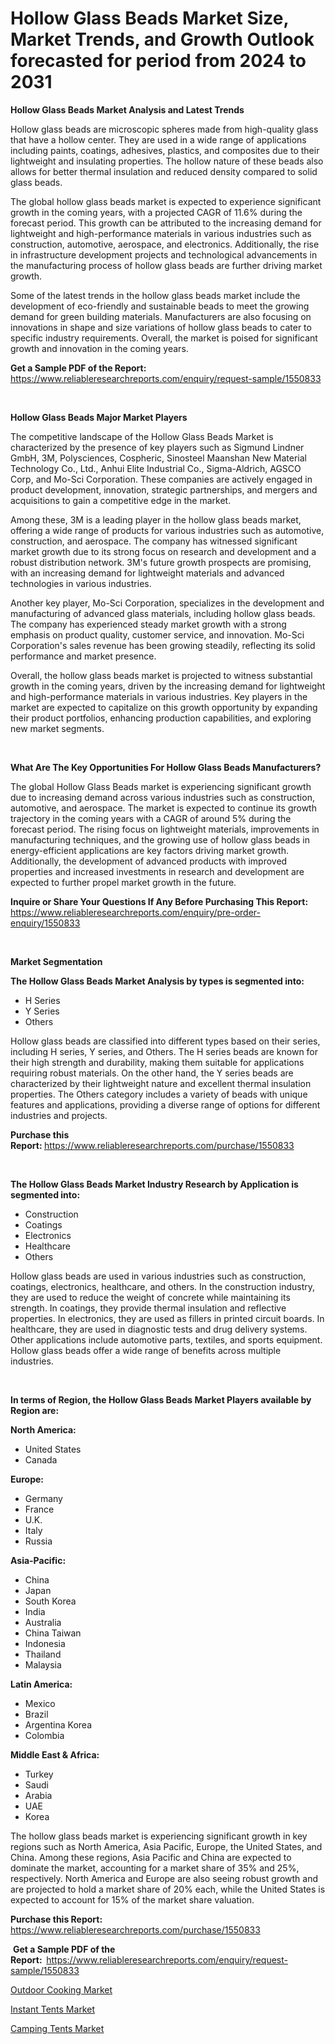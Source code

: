 <p><h1>Hollow Glass Beads Market Size, Market Trends, and Growth Outlook forecasted for period from 2024 to 2031</h1></p><p><strong>Hollow Glass Beads Market Analysis and Latest Trends</strong></p>
<p><p>Hollow glass beads are microscopic spheres made from high-quality glass that have a hollow center. They are used in a wide range of applications including paints, coatings, adhesives, plastics, and composites due to their lightweight and insulating properties. The hollow nature of these beads also allows for better thermal insulation and reduced density compared to solid glass beads.</p><p>The global hollow glass beads market is expected to experience significant growth in the coming years, with a projected CAGR of 11.6% during the forecast period. This growth can be attributed to the increasing demand for lightweight and high-performance materials in various industries such as construction, automotive, aerospace, and electronics. Additionally, the rise in infrastructure development projects and technological advancements in the manufacturing process of hollow glass beads are further driving market growth.</p><p>Some of the latest trends in the hollow glass beads market include the development of eco-friendly and sustainable beads to meet the growing demand for green building materials. Manufacturers are also focusing on innovations in shape and size variations of hollow glass beads to cater to specific industry requirements. Overall, the market is poised for significant growth and innovation in the coming years.</p></p>
<p><strong>Get a Sample PDF of the Report:&nbsp;</strong> <a href="https://www.reliableresearchreports.com/enquiry/request-sample/1550833">https://www.reliableresearchreports.com/enquiry/request-sample/1550833</a></p>
<p>&nbsp;</p>
<p><strong>Hollow Glass Beads Major Market Players</strong></p>
<p><p>The competitive landscape of the Hollow Glass Beads Market is characterized by the presence of key players such as Sigmund Lindner GmbH, 3M, Polysciences, Cospheric, Sinosteel Maanshan New Material Technology Co., Ltd., Anhui Elite Industrial Co., Sigma-Aldrich, AGSCO Corp, and Mo-Sci Corporation. These companies are actively engaged in product development, innovation, strategic partnerships, and mergers and acquisitions to gain a competitive edge in the market.</p><p>Among these, 3M is a leading player in the hollow glass beads market, offering a wide range of products for various industries such as automotive, construction, and aerospace. The company has witnessed significant market growth due to its strong focus on research and development and a robust distribution network. 3M's future growth prospects are promising, with an increasing demand for lightweight materials and advanced technologies in various industries.</p><p>Another key player, Mo-Sci Corporation, specializes in the development and manufacturing of advanced glass materials, including hollow glass beads. The company has experienced steady market growth with a strong emphasis on product quality, customer service, and innovation. Mo-Sci Corporation's sales revenue has been growing steadily, reflecting its solid performance and market presence.</p><p>Overall, the hollow glass beads market is projected to witness substantial growth in the coming years, driven by the increasing demand for lightweight and high-performance materials in various industries. Key players in the market are expected to capitalize on this growth opportunity by expanding their product portfolios, enhancing production capabilities, and exploring new market segments.</p></p>
<p>&nbsp;</p>
<p><strong>What Are The Key Opportunities For Hollow Glass Beads Manufacturers?</strong></p>
<p><p>The global Hollow Glass Beads market is experiencing significant growth due to increasing demand across various industries such as construction, automotive, and aerospace. The market is expected to continue its growth trajectory in the coming years with a CAGR of around 5% during the forecast period. The rising focus on lightweight materials, improvements in manufacturing techniques, and the growing use of hollow glass beads in energy-efficient applications are key factors driving market growth. Additionally, the development of advanced products with improved properties and increased investments in research and development are expected to further propel market growth in the future.</p></p>
<p><strong>Inquire or Share Your Questions If Any Before Purchasing This Report:</strong> <a href="https://www.reliableresearchreports.com/enquiry/pre-order-enquiry/1550833">https://www.reliableresearchreports.com/enquiry/pre-order-enquiry/1550833</a></p>
<p>&nbsp;</p>
<p><strong>Market Segmentation</strong></p>
<p><strong>The Hollow Glass Beads Market Analysis by types is segmented into:</strong></p>
<p><ul><li>H Series</li><li>Y Series</li><li>Others</li></ul></p>
<p><p>Hollow glass beads are classified into different types based on their series, including H series, Y series, and Others. The H series beads are known for their high strength and durability, making them suitable for applications requiring robust materials. On the other hand, the Y series beads are characterized by their lightweight nature and excellent thermal insulation properties. The Others category includes a variety of beads with unique features and applications, providing a diverse range of options for different industries and projects.</p></p>
<p><strong>Purchase this Report:&nbsp;</strong><a href="https://www.reliableresearchreports.com/purchase/1550833">https://www.reliableresearchreports.com/purchase/1550833</a></p>
<p>&nbsp;</p>
<p><strong>The Hollow Glass Beads Market Industry Research by Application is segmented into:</strong></p>
<p><ul><li>Construction</li><li>Coatings</li><li>Electronics</li><li>Healthcare</li><li>Others</li></ul></p>
<p><p>Hollow glass beads are used in various industries such as construction, coatings, electronics, healthcare, and others. In the construction industry, they are used to reduce the weight of concrete while maintaining its strength. In coatings, they provide thermal insulation and reflective properties. In electronics, they are used as fillers in printed circuit boards. In healthcare, they are used in diagnostic tests and drug delivery systems. Other applications include automotive parts, textiles, and sports equipment. Hollow glass beads offer a wide range of benefits across multiple industries.</p></p>
<p>&nbsp;</p>
<p><strong>In terms of Region, the Hollow Glass Beads Market Players available by Region are:</strong></p>
<p>
    <p> <strong> North America: </strong>
        <ul>
            <li>United States</li>
            <li>Canada</li>
        </ul>
        </p> 
    <p> <strong> Europe: </strong>
        <ul>
            <li>Germany</li>
            <li>France</li>
            <li>U.K.</li>
            <li>Italy</li>
            <li>Russia</li>
        </ul>
        </p> 
    <p> <strong> Asia-Pacific: </strong>
        <ul>
            <li>China</li>
            <li>Japan</li>
            <li>South Korea</li>
            <li>India</li>
            <li>Australia</li>
            <li>China Taiwan</li>
            <li>Indonesia</li>
            <li>Thailand</li>
            <li>Malaysia</li>
        </ul>
        </p> 
    <p> <strong> Latin America: </strong>
        <ul>
            <li>Mexico</li>
            <li>Brazil</li>
            <li>Argentina Korea</li>
            <li>Colombia</li>
        </ul>
        </p> 
    <p> <strong> Middle East & Africa: </strong>
        <ul>
            <li>Turkey</li>
            <li>Saudi</li>
            <li>Arabia</li>
            <li>UAE</li>
            <li>Korea</li>
        </ul>
    </p>
    </p>
<p><p>The hollow glass beads market is experiencing significant growth in key regions such as North America, Asia Pacific, Europe, the United States, and China. Among these regions, Asia Pacific and China are expected to dominate the market, accounting for a market share of 35% and 25%, respectively. North America and Europe are also seeing robust growth and are projected to hold a market share of 20% each, while the United States is expected to account for 15% of the market share valuation.</p></p>
<p><strong>Purchase this Report: </strong><a href="https://www.reliableresearchreports.com/purchase/1550833">https://www.reliableresearchreports.com/purchase/1550833</a></p>
<p>&nbsp;<strong>Get a Sample PDF of the Report:&nbsp;&nbsp;</strong><a href="https://www.reliableresearchreports.com/enquiry/request-sample/1550833">https://www.reliableresearchreports.com/enquiry/request-sample/1550833</a></p>
<p><strong></strong></p>
<p><p><a href="https://view.publitas.com/reportprime-1/outdoor-cooking-market-research-report-provides-critical-insights-that-can-help-shape-business-development-and-investment-strategies/">Outdoor Cooking Market</a></p><p><a href="https://view.publitas.com/reportprime-1/instant-tents-market-centers-on-aspects-such-as-market-growth-market-share-market-opportunity-and-projected-forecasts-spanning-from-2023-to-2030/">Instant Tents Market</a></p><p><a href="https://view.publitas.com/reportprime-1/camping-tents-market-research-report-reveals-the-latest-trends-and-opportunities-of-this-market-for-period-from-2023-2030/">Camping Tents Market</a></p></p>